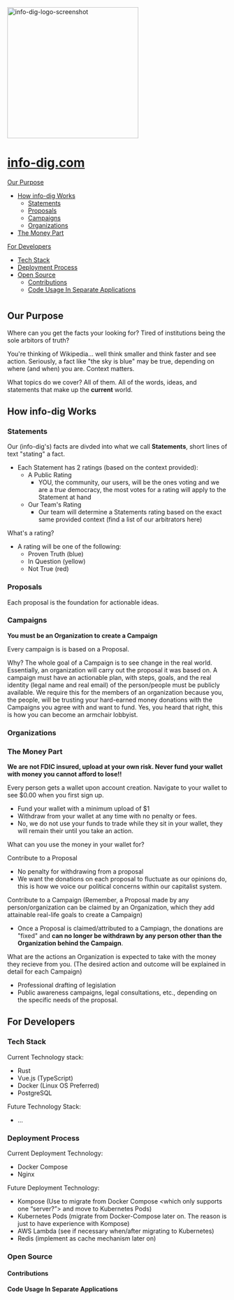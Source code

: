 <img width="300" height="300" alt="info-dig-logo-screenshot" src="https://github.com/ElijahAlly/info-dig/assets/75961076/3a160568-d329-4437-a15f-19b5b79d60ad">

# [info-dig.com](https://info-dig.com) 


[Our Purpose](#our-purpose)
- [How info-dig Works](#how-info-dig-works)
  - [Statements](#statements)
  - [Proposals](#proposals)
  - [Campaigns](#campaigns)
  - [Organizations](#organizations)
- [The Money Part](#the-money-part)

[For Developers](#for-developers)
- [Tech Stack](#tech-stack)
- [Deployment Process](#deployment-process)
- [Open Source](#open-source)
  - [Contributions](#contributions)
  - [Code Usage In Separate Applications](#code-usage-in-separate-applications)

# 

## Our Purpose
Where can you get the facts your looking for? 
Tired of institutions being the sole arbitors of truth? 

You're thinking of Wikipedia... well think smaller and think faster and see action. 
Seriously, a fact like "the sky is blue" may be true, depending on where (and when) you are. Context matters. 

What topics do we cover? All of them. All of the words, ideas, and statements that make up the **current** world.

## How info-dig Works

### Statements

Our (info-dig's) facts are divded into what we call **Statements**, short lines of text "stating" a fact.
- Each Statement has 2 ratings (based on the context provided):
  - A Public Rating
    - YOU, the community, our users, will be the ones voting and we are a *true* democracy, the most votes for a rating will apply to the Statement at hand
  - Our Team's Rating
    - Our team will determine a Statements rating based on the exact same provided context (find a list of our arbitrators here)

What's a rating? 
- A rating will be one of the following:
  - Proven Truth (blue)
  - In Question (yellow)
  - Not True (red)


### Proposals

Each proposal is the foundation for actionable ideas.


### Campaigns
**You must be an Organization to create a Campaign**

Every campaign is is based on a Proposal. 

Why? The whole goal of a Campaign is to see change in the real world. Essentially, an organization will carry out the proposal it was based on. 
A campaign must have an actionable plan, with steps, goals, and the real identity (legal name and real email) of the person/people must be publicly available. 
We require this for the members of an organization because you, the people, will be trusting your hard-earned money donations with the Campaigns you agree with and want to fund. Yes, you heard that right, this is how you can become an armchair lobbyist.

### Organizations

### The Money Part
**We are not FDIC insured, upload at your own risk. Never fund your wallet with money you cannot afford to lose!!**

Every person gets a wallet upon account creation. Navigate to your wallet to see $0.00 when you first sign up.
- Fund your wallet with a minimum upload of $1
- Withdraw from your wallet at any time with no penalty or fees. 
- No, we do not use your funds to trade while they sit in your wallet, they will remain their until you take an action. 

What can you use the money in your wallet for?

Contribute to a Proposal
- No penalty for withdrawing from a proposal
- We want the donations on each proposal to fluctuate as our opinions do, this is how we voice our political concerns within our capitalist system.

Contribute to a Campaign
(Remember, a Proposal made by any person/organization can be claimed by an Organization, which they add attainable real-life goals to create a Campaign)
- Once a Proposal is claimed/attributed to a Campiagn, the donations are "fixed" and **can no longer be withdrawn by any person other than the Organization behind the Campaign**.
 
What are the actions an Organization is expected to take with the money they recieve from you. (The desired action and outcome will be explained in detail for each Campaign)
- Professional drafting of legislation
- Public awareness campaigns, legal consultations, etc., depending on the specific needs of the proposal.

## For Developers

### Tech Stack

Current Technology stack:
- Rust
- Vue.js (TypeScript)
- Docker (Linux OS Preferred)
- PostgreSQL

Future Technology Stack:
- ...

### Deployment Process

Current Deployment Technology: 
- Docker Compose
- Nginx 

Future Deployment Technology:
- Kompose (Use to migrate from Docker Compose <which only supports one “server?”> and move to Kubernetes Pods)
- Kubernetes Pods (migrate from Docker-Compose later on. The reason is just to have experience with Kompose)
- AWS Lambda (see if necessary when/after migrating to Kubernetes)
- Redis (implement as cache mechanism later on)

### Open Source

#### Contributions

#### Code Usage In Separate Applications
